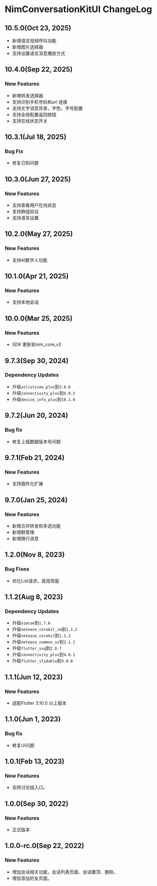 # NimConversationKitUI ChangeLog

## 10.5.0(Oct 23, 2025)
* 新增语言视频呼叫功能
* 新增图片选择器
* 支持设置语言消息播放方式

## 10.4.0(Sep 22, 2025)

### New Features
* 新增转发选择器
* 支持识别手机号码和url 连接
* 支持文字消息背景，字色，字号配置
* 支持全局配置返回按钮
* 支持在线状态开关

## 10.3.1(Jul 18, 2025)

### Bug Fix
* 修复已知问题

## 10.3.0(Jun 27, 2025)

### New Features
* 支持查看用户在线状态
* 支持群组验证
* 支持语言设置


## 10.2.0(May 27, 2025)

### New Features
* 支持AI数字人功能

## 10.1.0(Apr 21, 2025)

### New Features
* 支持本地会话

## 10.0.0(Mar 25, 2025)

### New Features
* SDK 更新到nim_core_v2

## 9.7.3(Sep 30, 2024)

### Dependency Updates
* 升级`azlistview_plus`到`3.0.0`
* 升级`connectivity_plus`到`6.0.2`
* 升级`device_info_plus`到`10.1.0`


## 9.7.2(Jun 20, 2024)
### Bug fix
* 修复上报数据版本号问题

## 9.7.1(Feb 21, 2024)
### New Features
* 支持插件化扩展


## 9.7.0(Jan 25, 2024)
### New Features
* 新增合并转发和多选功能
* 新增群管理
* 新增换行消息

## 1.2.0(Nov 8, 2023)
### Bug Fixes
* 优化List请求，提高性能

## 1.1.2(Aug 8, 2023)
### Dependency Updates
* 升级`nimcoe`到`1.7.0`
* 升级`netease_corekit_im`到`1.1.2`
* 升级`netease_corekit`到`1.1.2`
* 升级`netease_common_ui`到`1.1.2`
* 升级`flutter_svg`到`2.0.7`
* 升级`connectivity_plus`到`4.0.1`
* 升级`flutter_slidable`到`3.0.0`


## 1.1.1(Jun 12, 2023)
### New Features
* 适配Flutter 3.10.0 以上版本

## 1.1.0(Jun 1, 2023)
### Bug fix
* 修复UI问题

## 1.0.1(Feb 13, 2023)
### New Features
* 去除讨论组入口。

## 1.0.0(Sep 30, 2022)
### New Features
* 正式版本

## 1.0.0-rc.0(Sep 22, 2022)
### New Features
* 增加会话相关功能，会话列表页面、会话置顶、删除。
* 增加添加好友页面。
